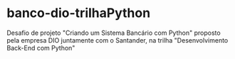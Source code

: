 # banco-dio-trilhaPython
Desafio de projeto "Criando um Sistema Bancário com Python" proposto pela empresa DIO juntamente com o Santander, na trilha "Desenvolvimento Back-End com Python"
